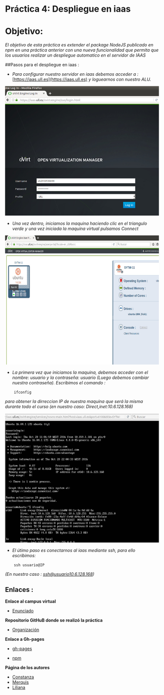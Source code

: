 # Práctica 4: Despliegue en iaas


# Objetivo:
*El objetivo de esta práctica es extender el package NodeJS publicado en npm en una práctica anterior con una nueva*
*funcionalidad que permita que los usuarios realizar un despliegue automatico en el servidor de IAAS*


##Pasos para el despliegue en iaas :

* *Para configurar nuestro servidor en iaas debemos acceder a :* [https://iaas.ull.es](https://iaas.ull.es) 
*y loguearnos con nuestro ALU.*

 ![Acceso](images/ima1.jpg)
 
* *Una vez dentro, iniciamos la maquina haciendo clic en el triangulo verde y una vez iniciada la maquina virtual* 
  *pulsamos Connect*

 ![Inicio](images/ima2.jpg)

* *La primera vez que iniciamos la maquina, debemos acceder con el nombre: usuario y la contraseña: usuario (Luego debemos*
  *cambiar nuestra contraseña).*
  *Escribimos el comando :*
 ~~~
     ifconfig
 ~~~
 *para obtener la dirreccion IP de nuestra maquina que será la misma durante todo el curso (en nuestro caso:*
 *Direct,inet:10.6.128.168)*

 ![ssh](images/ima3.jpg)

* *El útimo paso es conectarnos al iaas mediante ssh, para ello escribimos:* 
 
 ~~~
     ssh usuario@IP
 ~~~

 *(En nuestro caso : ssh@usuario10.6.128.168)*
 
 
## Enlaces :

 **Enlace al campus virtual**

 * [Enunciado](https://casianorodriguezleon.gitbooks.io/ull-esit-1617/content/practicas/practicaplugin.html)

 **Repositorio GitHuB donde se realizó la práctica**

 * [Organización](https://github.com/ULL-ESIT-SYTW-1617/nueva-funcionalidad-para-el-paquete-npm-plugins-merquililycony/)

 **Enlace a Gh-pages**

 * [gh-pages](https://ull-esit-sytw-1617.github.io/nueva-funcionalidad-para-el-paquete-npm-plugins-merquililycony/)

 * [npm](https://www.npmjs.com/package/sytw1617-merquililycony)

 **Página de los autores**

 * [Constanza](http://alu0100673647.github.io)
 * [Merquis](http://merquis.github.io)
 * [Liliana](https://alu0100762846.github.io)


